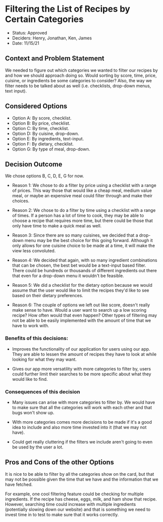 # Filtering the List of Recipes by Certain Categories

- Status: Approved
- Deciders: Henry, Jonathan, Ken, James
- Date: 11/15/21

## Context and Problem Statement

We needed to figure out which categories we wanted to filter our recipes by and how we should approach doing so. Would sorting by score, time, price, cuisine, or ingredients be some categories to consider? Also, the way we filter needs to be talked about as well (i.e. checklists, drop-down menus, text input).

## Considered Options

- Option A: By score, checklist.
- Option B: By price, checklist.
- Option C: By time, checklist.
- Option D: By cuisine, drop-down.
- Option E: By ingredients, text-input.
- Option F: By dietary, checklist.
- Option G: By type of meal, drop-down.

## Decision Outcome

We chose options B, C, D, E, G for now.

- Reason 1: We chose to do a filter by price using a checklist with a range of prices. This way those that would like a cheap meal, medium value meal, or maybe an expensive meal could filter through and make their choices.

- Reason 2: We chose to do a filter by time using a checklist with a range of times. If a person has a lot of time to cook, they may be able to choose a recipe that requires more time, but there could be those that only have time to make a quick meal as well.

- Reason 3: Since there are so many cuisines, we decided that a drop-down menu may be the best choice for this going forward. Although it only allows for one cuisine choice to be made at a time, it will make the view less convoluted.

- Reason 4: We decided that again, with so many ingredient combinations that can be chosen, the best bet would be a text-input based filter. There could be hundreds or thousands of different ingredients out there that even for a drop-down menu it wouldn't be feasible.

- Reason 5: We did a checklist for the dietary option because we would assume that the user would like to limit the recipes they'd like to see based on their dietary preferences.

- Reason 6: The couple of options we left out like score, doesn't really make sense to have. Would a user want to search up a low scoring recipe? How often would that even happen? Other types of filtering may not be able to be easily implemented with the amount of time that we have to work with.

### Benefits of this decisions: <!-- optional -->

- Improves the functionality of our application for users using our app. They are able to lessen the amount of recipes they have to look at while looking for what they may want.

- Gives our app more versatility with more categories to filter by, users could further limit their searches to be more specific about what they would like to find.

### Consequences of this decision <!-- optional -->

- Many issues can arise with more categories to filter by. We would have to make sure that all the categories will work with each other and that bugs won't show up.

- With more categories comes more decisions to be made if it's a good idea to include and also more time invested into it (that we may not have).

- Could get really cluttering if the filters we include aren't going to even be used by the user a lot.

## Pros and Cons of the other Options

It is nice to be able to filter by all the categories show on the card, but that may not be possible given the time that we have and the information that we have fetched.

For example, one cool filtering feature could be checking for multiple ingredients. If the recipe has cheese, eggs, milk, and ham show that recipe. However, searching time could increase with multiple ingredients (potentially slowing down our website) and that is something we need to invest time in to test to make sure that it works correctly.
